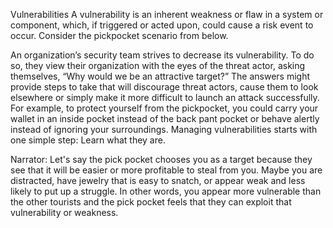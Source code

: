 Vulnerabilities
A vulnerability is an inherent weakness or flaw in a system or component, which, if triggered or acted upon, could cause a risk event to occur. Consider the pickpocket scenario from below.

An organization’s security team strives to decrease its vulnerability. To do so, they view their organization with the eyes of the threat actor, asking themselves, “Why would we be an attractive target?” The answers might provide steps to take that will discourage threat actors, cause them to look elsewhere or simply make it more difficult to launch an attack successfully. For example, to protect yourself from the pickpocket, you could carry your wallet in an inside pocket instead of the back pant pocket or behave alertly instead of ignoring your surroundings. Managing vulnerabilities starts with one simple step: Learn what they are.

Narrator: Let's say the pick pocket chooses you as a target because they see that it will be easier or more profitable to steal from you. Maybe you are distracted, have jewelry that is easy to snatch, or appear weak and less likely to put up a struggle. In other words, you appear more vulnerable than the other tourists and the pick pocket feels that they can exploit that vulnerability or weakness. 